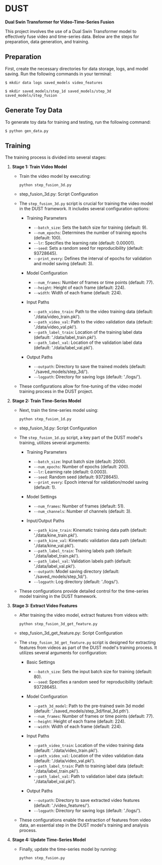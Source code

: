 # DUST
**Dual Swin Transformer for Video-Time-Series Fusion**

This project involves the use of a Dual Swin Transformer model to effectively fuse video and time-series data. Below are the steps for preparation, data generation, and training.

## Preparation
First, create the necessary directories for data storage, logs, and model saving. Run the following commands in your terminal:

`$ mkdir data logs saved_models video_features`

`$ mkdir saved_models/step_1d saved_models/step_3d saved_models/step_fusion`


## Generate Toy Data
To generate toy data for training and testing, run the following command:

`$ python gen_data.py`


## Training
The training process is divided into several stages:

1. **Stage 1: Train Video Model**
   - Train the video model by executing:
     ```
     python step_fusion_3d.py
     ```

   - step_fusion_3d.py: Script Configuration

   - The `step_fusion_3d.py` script is crucial for training the video model in the DUST framework. It includes several configuration options:

      - Training Parameters
     
         - `--batch_size`: Sets the batch size for training (default: 9).
         - `--num_epochs`: Determines the number of training epochs (default: 100).
         - `--lr`: Specifies the learning rate (default: 0.00001).
         - `--seed`: Sets a random seed for reproducibility (default: 93728645).
         - `--print_every`: Defines the interval of epochs for validation and model saving (default: 3).

      - Model Configuration
        
         - `--num_frames`: Number of frames or time points (default: 77).
         - `--height`: Height of each frame (default: 224).
         - `--width`: Width of each frame (default: 224).

      - Input Paths
    
         - `--path_video_train`: Path to the video training data (default: './data/video_train.pkl').
         - `--path_video_val`: Path to the video validation data (default: './data/video_val.pkl').
         - `--path_label_train`: Location of the training label data (default: './data/label_train.pkl').
         - `--path_label_val`: Location of the validation label data (default: './data/label_val.pkl').

      - Output Paths
         - `--outpath`: Directory to save the trained models (default: './saved_models/step_3d/').
         - `--logpath`: Directory for saving logs (default: './logs/').

   - These configurations allow for fine-tuning of the video model training process in the DUST project.


2. **Stage 2: Train Time-Series Model**
   - Next, train the time-series model using:
     ```
     python step_fusion_1d.py
     ```
   - step_fusion_1d.py: Script Configuration

   - The `step_fusion_1d.py` script, a key part of the DUST model's training, utilizes several arguments:

      - Training Parameters
         - `--batch_size`: Input batch size (default: 2000).
         - `--num_epochs`: Number of epochs (default: 200).
         - `--lr`: Learning rate (default: 0.0003).
         - `--seed`: Random seed (default: 93728645).
         - `--print_every`: Epoch interval for validation/model saving (default: 1).

      - Model Settings
         - `--num_frames`: Number of frames (default: 51).
         - `--num_channels`: Number of channels (default: 3).

      - Input/Output Paths
         - `--path_kine_train`: Kinematic training data path (default: './data/kine_train.pkl').
         - `--path_kine_val`: Kinematic validation data path (default: './data/kine_val.pkl').
         - `--path_label_train`: Training labels path (default: './data/label_train.pkl').
         - `--path_label_val`: Validation labels path (default: './data/label_val.pkl').
         - `--outpath`: Model saving directory (default: './saved_models/step_1d/').
         - `--logpath`: Log directory (default: './logs/').

   - These configurations provide detailed control for the time-series model training in the DUST framework.


3. **Stage 3: Extract Video Features**
   - After training the video model, extract features from videos with:
     ```
     python step_fusion_3d_get_feature.py
     ```

   - step_fusion_3d_get_feature.py: Script Configuration

   - The `step_fusion_3d_get_feature.py` script is designed for extracting features from videos as part of the DUST model's training process. It utilizes several arguments for configuration:

      - Basic Settings
        
         - `--batch_size`: Sets the input batch size for training (default: 80).
         - `--seed`: Specifies a random seed for reproducibility (default: 93728645).

      - Model Configuration
         
         - `--path_3d_model`: Path to the pre-trained swin 3d model (default: './saved_models/step_3d/final_3d.pth').
         - `--num_frames`: Number of frames or time points (default: 77).
         - `--height`: Height of each frame (default: 224).
         - `--width`: Width of each frame (default: 224).

      - Input Paths
         
         - `--path_video_train`: Location of the video training data (default: './data/video_train.pkl').
         - `--path_video_val`: Location of the video validation data (default: './data/video_val.pkl').
         - `--path_label_train`: Path to training label data (default: './data/label_train.pkl').
         - `--path_label_val`: Path to validation label data (default: './data/label_val.pkl').

      - Output Paths
         
         - `--outpath`: Directory to save extracted video features (default: './video_features/').
         - `--logpath`: Directory for saving logs (default: './logs/').

   - These configurations enable the extraction of features from video data, an essential step in the DUST model's training and analysis process.


4. **Stage 4: Update Time-Series Model**
   - Finally, update the time-series model by running:
     ```
     python step_fusion.py
     ```

